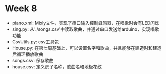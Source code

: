 # Week 8

- piano.xml: Mixly文件，实现了串口输入控制蜂鸣器，在唱歌时会有LED闪烁
- sing.py: 从'./songs.csv'中读取歌曲，并通过串口发送给arduino，实现唱歌功能
- CsvUtils.py: csv工具包
- House.py: 在第七周基础上，可以设置名字和歌曲，并且能够在建造时和建造后循环播放歌曲
- songs.csv: 保存歌曲
- house.csv: 定义房子名称，歌曲名和地板花纹

